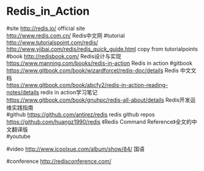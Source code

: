 # Redis_in_Action

#site
http://redis.io/  official site <br>
http://www.redis.com.cn/   Redis中文网
#tutorial
http://www.tutorialspoint.com/redis/<br>
http://www.yiibai.com/redis/redis_quick_guide.html copy from tutorialpoints 
#book
http://redisbook.com/  Redis设计与实现<br>
https://www.manning.com/books/redis-in-action Redis in action
#gitbook
https://www.gitbook.com/book/wizardforcel/redis-doc/details  Redis 中文文档<br>
https://www.gitbook.com/book/abcfy2/redis-in-action-reading-notes/details   redis in action学习笔记<br>
https://www.gitbook.com/book/gnuhpc/redis-all-about/details Redis开发运维实践指南<br>
#github
https://github.com/antirez/redis  redis github repos<br>
https://github.com/huangz1990/redis  《Redis Command Reference》全文的中文翻译版<br>
#youtube

#video
http://www.icoolxue.com/album/show/84/ 国语

#conference
http://redisconference.com/


